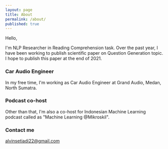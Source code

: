 ```yaml
---
layout: page
title: About
permalink: /about/
published: true
---
```


Hello, 

I'm NLP Researcher in Reading Comprehension task. Over the past year, I have been working to publish scientific paper on Question Generation topic. I hope to publish this paper at the end of 2021.

### Car Audio Engineer

In my free time, I'm working as Car Audio Engineer at Grand Audio, Medan, North Sumatra.

### Podcast co-host

Other than that, I'm also a co-host for Indonesian Machine Learning podcast called as "Machine Learning @Mikroskil".



### Contact me

[alvinsetiadi22@gmail.com](mailto:email@domain.com)
